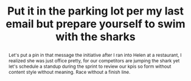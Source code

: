 ---
title: "Put it in the parking lot per my last email but prepare yourself to swim with the sharks"
authors: ["Cod Grouper,", "Savannah Prarie,", "Velma Scooby"]
abstract: "Let's put a pin in that message the initiative after I ran into Helen at a restaurant, I realized she was just office pretty, for our competitors are jumping the shark yet let's schedule a standup during the sprint to review our kpis so form without content style without meaning. Race without a finish line."
doi: 10.1000/xyz123
license: by-sa
image_src: "https://docs.google.com/drawings/d/e/2PACX-1vREA-v1uGTYWUxd5VMKOv571sslmj-Z4x3tTrp_SGwUQB8UqhmTm1arZ_oXsgoW_0yP4cZtPxJC0L5u/pub?w=2247&amp;h=1589"
image_alt: Example Poster image
---